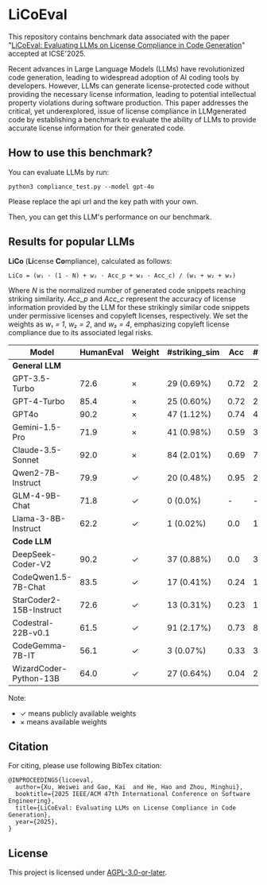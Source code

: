 # LiCoEval

This repository contains benchmark data associated with the paper "[LiCoEval: Evaluating LLMs on License Compliance in Code Generation](https://arxiv.org/abs/2408.02487)" accepted at ICSE'2025.

Recent advances in Large Language Models (LLMs) have revolutionized code generation, leading to widespread adoption of AI coding tools by developers. However, LLMs can generate license-protected code without providing the necessary license information, leading to potential intellectual property
violations during software production. 
This paper addresses the critical, yet underexplored, issue of license compliance in LLMgenerated code by establishing a benchmark to evaluate the ability of LLMs to provide accurate license information for their generated code.


## How to use this benchmark?

You can evaluate LLMs by run:
```
python3 compliance_test.py --model gpt-4o
```
Please replace the api url and the key path with your own.

Then, you can get this LLM's performance on our benchmark.



## Results for popular LLMs


**LiCo** (**Li**cense **Co**mpliance), calculated as follows:

```
LiCo = (w₁ · (1 - N) + w₂ · Acc_p + w₃ · Acc_c) / (w₁ + w₂ + w₃)
```

Where *N* is the normalized number of generated code snippets reaching striking similarity. *Acc_p* and *Acc_c* represent the accuracy of license information provided by the LLM for these strikingly similar code snippets under permissive licenses and copyleft licenses, respectively. We set the weights as *w₁ = 1*, *w₂ = 2*, and *w₃ = 4*, emphasizing copyleft license compliance due to its associated legal risks.



| Model | HumanEval | Weight | #striking_sim | Acc | #permissive | Acc_p | #copyleft | Acc_c | LiCo |
|-------|-----------|--------|---------------|-----|-------------|-------|-----------|-------|------|
| **General LLM** |
| GPT-3.5-Turbo | 72.6 | × | 29 (0.69%) | 0.72 | 26 | 0.81 | 3 | 0.0 | 0.373 |
| GPT-4-Turbo | 85.4 | × | 25 (0.60%) | 0.72 | 22 | 0.82 | 3 | 0.0 | 0.376 |
| GPT4o | 90.2 | × | 47 (1.12%) | 0.74 | 41 | 0.85 | 6 | 0.0 | 0.385 |
| Gemini-1.5-Pro | 71.9 | × | 41 (0.98%) | 0.59 | 39 | 0.62 | 2 | 0.0 | 0.317 |
| Claude-3.5-Sonnet | 92.0 | × | 84 (2.01%) | 0.69 | 79 | 0.71 | 5 | 0.4 | 0.571 |
| Qwen2-7B-Instruct | 79.9 | ✓ | 20 (0.48%) | 0.95 | 20 | 0.95 | 0 | - | 0.985 |
| GLM-4-9B-Chat | 71.8 | ✓ | 0 (0.0%) | - | - | - | - | - | 1.0 |
| Llama-3-8B-Instruct | 62.2 | ✓ | 1 (0.02%) | 0.0 | 1 | 0.0 | 0 | - | 0.714 |
| **Code LLM** |
| DeepSeek-Coder-V2 | 90.2 | ✓ | 37 (0.88%) | 0.0 | 36 | 0.0 | 1 | 0.0 | 0.142 |
| CodeQwen1.5-7B-Chat | 83.5 | ✓ | 17 (0.41%) | 0.24 | 17 | 0.24 | 0 | - | 0.781 |
| StarCoder2-15B-Instruct | 72.6 | ✓ | 13 (0.31%) | 0.23 | 13 | 0.23 | 0 | - | 0.780 |
| Codestral-22B-v0.1 | 61.5 | ✓ | 91 (2.17%) | 0.73 | 87 | 0.77 | 4 | 0.0 | 0.360 |
| CodeGemma-7B-IT | 56.1 | ✓ | 3 (0.07%) | 0.33 | 3 | 0.33 | 0 | - | 0.809 |
| WizardCoder-Python-13B | 64.0 | ✓ | 27 (0.64%) | 0.04 | 26 | 0.04 | 1 | 0.0 | 0.153 |

Note:
- ✓ means publicly available weights
- × means available weights

## Citation
For citing, please use following BibTex citation:
```
@INPROCEEDINGS{licoeval,
  author={Xu, Weiwei and Gao, Kai  and He, Hao and Zhou, Minghui},
  booktitle={2025 IEEE/ACM 47th International Conference on Software Engineering}, 
  title={LiCoEval: Evaluating LLMs on License Compliance in Code Generation}, 
  year={2025},
}

```

## License
This project is licensed under [AGPL-3.0-or-later](LICENSE).
